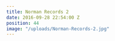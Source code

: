 ```yaml
---
title: Norman Records 2
date: 2016-09-28 22:54:00 Z
position: 44
image: "/uploads/Norman-Records-2.jpg"
---
```


